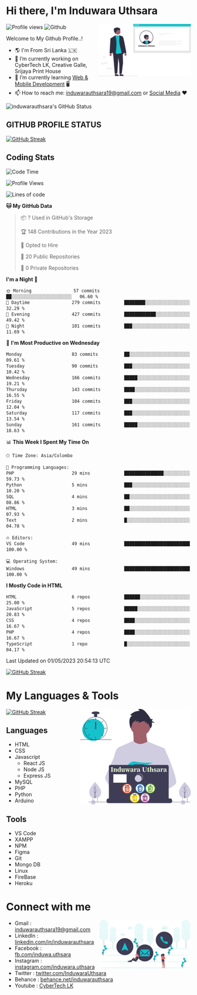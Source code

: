 # Hi there, I'm Induwara Uthsara
![Profile views](https://gpvc.arturio.dev/induwarauthsara)
![Github](https://img.shields.io/github/followers/induwarauthsara?label=Follow&style=social)
<img width="50%" align="right" alt="Induwara Uthsara's Profile" src="https://github.com/induwarauthsara/induwarauthsara/blob/main/images/profileInduwaraUthsara.svg" />

Welcome to My Github Profile..! 


- :earth_americas:	I'm From Sri Lanka :sri_lanka:
- 🔭 I’m currently working on CyberTech LK, Creative Galle, Srijaya Print House 
- 🌱 I’m currently learning [Web & Mobile Development](https://github.com/induwarauthsara/induwarauthsara/blob/main/README.md#my-languages--tools) :desktop_computer:
- 📫 How to reach me: [induwarauthsara19@gmail.com](mailto:induwarauthsara19@gmail.com) or [Social Media](https://github.com/induwarauthsara/induwarauthsara/blob/main/README.md#connect-with-me) :hearts:	

![induwarauthsara's GitHub Status](https://github-readme-stats.vercel.app/api?username=induwarauthsara&show_icons=true&theme=radical)


## GITHUB PROFILE STATUS
[![GitHub Streak](https://github-readme-streak-stats.herokuapp.com/?user=induwarauthsara&theme=dracula)](https://github.com/induwarauthsara)

## Coding Stats
<!--START_SECTION:waka-->
![Code Time](http://img.shields.io/badge/Code%20Time-112%20hrs%2023%20mins-blue)

![Profile Views](http://img.shields.io/badge/Profile%20Views-1-blue)

![Lines of code](https://img.shields.io/badge/From%20Hello%20World%20I%27ve%20Written-989.5%20thousand%20lines%20of%20code-blue)

**🐱 My GitHub Data** 

> 📦 ? Used in GitHub's Storage 
 > 
> 🏆 148 Contributions in the Year 2023
 > 
> 💼 Opted to Hire
 > 
> 📜 20 Public Repositories 
 > 
> 🔑 0 Private Repositories 
 > 
**I'm a Night 🦉** 

```text
🌞 Morning                57 commits          ██░░░░░░░░░░░░░░░░░░░░░░░   06.60 % 
🌆 Daytime                279 commits         ████████░░░░░░░░░░░░░░░░░   32.29 % 
🌃 Evening                427 commits         ████████████░░░░░░░░░░░░░   49.42 % 
🌙 Night                  101 commits         ███░░░░░░░░░░░░░░░░░░░░░░   11.69 % 
```
📅 **I'm Most Productive on Wednesday** 

```text
Monday                   83 commits          ██░░░░░░░░░░░░░░░░░░░░░░░   09.61 % 
Tuesday                  90 commits          ███░░░░░░░░░░░░░░░░░░░░░░   10.42 % 
Wednesday                166 commits         █████░░░░░░░░░░░░░░░░░░░░   19.21 % 
Thursday                 143 commits         ████░░░░░░░░░░░░░░░░░░░░░   16.55 % 
Friday                   104 commits         ███░░░░░░░░░░░░░░░░░░░░░░   12.04 % 
Saturday                 117 commits         ███░░░░░░░░░░░░░░░░░░░░░░   13.54 % 
Sunday                   161 commits         █████░░░░░░░░░░░░░░░░░░░░   18.63 % 
```


📊 **This Week I Spent My Time On** 

```text
🕑︎ Time Zone: Asia/Colombo

💬 Programming Languages: 
PHP                      29 mins             ███████████████░░░░░░░░░░   59.73 % 
Python                   5 mins              ███░░░░░░░░░░░░░░░░░░░░░░   10.20 % 
SQL                      4 mins              ██░░░░░░░░░░░░░░░░░░░░░░░   08.86 % 
HTML                     3 mins              ██░░░░░░░░░░░░░░░░░░░░░░░   07.93 % 
Text                     2 mins              █░░░░░░░░░░░░░░░░░░░░░░░░   04.78 % 

🔥 Editors: 
VS Code                  49 mins             █████████████████████████   100.00 % 

💻 Operating System: 
Windows                  49 mins             █████████████████████████   100.00 % 
```

**I Mostly Code in HTML** 

```text
HTML                     6 repos             ██████░░░░░░░░░░░░░░░░░░░   25.00 % 
JavaScript               5 repos             █████░░░░░░░░░░░░░░░░░░░░   20.83 % 
CSS                      4 repos             ████░░░░░░░░░░░░░░░░░░░░░   16.67 % 
PHP                      4 repos             ████░░░░░░░░░░░░░░░░░░░░░   16.67 % 
TypeScript               1 repo              █░░░░░░░░░░░░░░░░░░░░░░░░   04.17 % 
```




 Last Updated on 01/05/2023 20:54:13 UTC
<!--END_SECTION:waka-->
          

[![GitHub Streak](https://github-profile-trophy.vercel.app/?username=induwarauthsara&theme=juicyfresh)](https://github.com/induwarauthsara)


# My Languages & Tools
[![GitHub Streak](https://github-readme-stats.vercel.app/api/top-langs/?username=induwarauthsara)](https://github.com/induwarauthsara)
<img width="60%" align="right" alt="Induwara Uthsara's Programmer" src="https://github.com/induwarauthsara/induwarauthsara/blob/main/images/programmingInduwaraUthsara.svg" />

## Languages
* HTML
* CSS
* Javascript
  * React JS
  * Node JS
  * Express JS
* MySQL
* PHP
* Python
* Arduino

## Tools
* VS Code
* XAMPP
* NPM
* Figma
* Git
* Mongo DB
* Linux
* FireBase
* Heroku

# Connect with me
<img width="50%" align="right" alt="Induwara Uthsara's Contact Informations" src="https://github.com/induwarauthsara/induwarauthsara/blob/main/images/contactInduwaraUthsara.svg" />

- Gmail    : [induwarauthsara19@gmail.com](mailto:induwarauthsara19@gmail.com)
- LinkedIn : [linkedin.com/in/induwarauthsara](https://www.linkedin.com/in/induwarauthsara)
- Facebook : [fb.com/induwa.uthsara](https://web.facebook.com/induwa.uthsara/)
- Instagram : [instagram.com/induwara.uthsara](https://www.instagram.com/induwara.uthsara)
- Twitter : [twitter.com/InduwaraUthsara](https://twitter.com/InduwaraUthsara)
- Behance : [behance.net/induwarauthsara](https://www.behance.net/induwarauthsara)
- Youtube : [CyberTech LK](https://www.youtube.com/channel/UCWdK_TF8t8UA2uOmawuTKRg)
